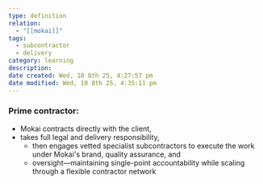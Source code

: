 ```yaml
---
type: definition
relation:
  - "[[mokai]]"
tags:
  - subcontractor
  - delivery
category: learning
description:
date created: Wed, 10 8th 25, 4:27:57 pm
date modified: Wed, 10 8th 25, 4:35:11 pm
---
```

### **Prime contractor:**

- Mokai contracts directly with the client,
- takes full legal and delivery responsibility,
	- then engages vetted specialist subcontractors to execute the work under Mokai's brand, quality assurance, and
	- oversight—maintaining single-point accountability while scaling through a flexible contractor network
